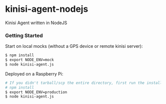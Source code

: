 kinisi-agent-nodejs
===================

Kinisi Agent written in NodeJS


### Getting Started

Start on local mocks (without a GPS device or remote kinisi server):

```sh
$ npm install
$ export NODE_ENV=mock
$ node kinisi-agent.js
```


Deployed on a Raspberry Pi:
```sh
# If you didn't tarball/scp the entire directory, first run the install:
# npm install
$ export NODE_ENV=production
$ node kinisi-agent.js
```
